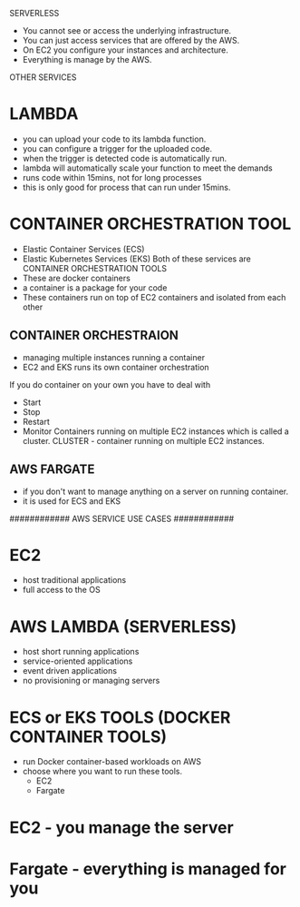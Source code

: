 SERVERLESS
- You cannot see or access the underlying infrastructure.
- You can just access services that are offered by the AWS.
- On EC2 you configure your instances and architecture.
- Everything is manage by the AWS.

OTHER SERVICES

# LAMBDA
- you can upload your code to its lambda function.
- you can configure a trigger for the uploaded code.
- when the trigger is detected code is automatically run.
- lambda will automatically scale your function to meet the demands
- runs code within 15mins, not for long processes
- this is only good for process that can run under 15mins.

# CONTAINER ORCHESTRATION TOOL
- Elastic Container Services (ECS)
- Elastic Kubernetes Services (EKS)
Both of these services are CONTAINER ORCHESTRATION TOOLS
- These are docker containers
- a container is a package for your code
- These containers run on top of EC2 containers and isolated from each other

## CONTAINER ORCHESTRAION
- managing multiple instances running a container
- EC2 and EKS runs its own container orchestration

If you do container on your own you have to deal with
- Start
- Stop
- Restart
- Monitor
Containers running on multiple EC2 instances
which is called a cluster.
CLUSTER - container running on multiple EC2 instances.

## AWS FARGATE
- if you don't want to manage anything on a server on running container.
- it is used for ECS and EKS


############ AWS SERVICE USE CASES ############
# EC2
- host traditional applications
- full access to the OS

# AWS LAMBDA (SERVERLESS)
- host short running applications
- service-oriented applications
- event driven applications
- no provisioning or managing servers

# ECS or EKS TOOLS (DOCKER CONTAINER TOOLS)
- run Docker container-based workloads on AWS
- choose where you want to run these tools.
  * EC2
  * Fargate

# EC2 - you manage the server
# Fargate - everything is managed for you

